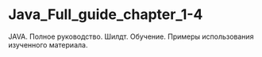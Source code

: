# Java_Full_guide_chapter_1-4
JAVA. Полное руководство. Шилдт.
Обучение.
Примеры использования изученного материала.
